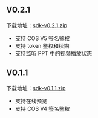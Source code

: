 ## V0.2.1

下载地址：[sdk-v0.2.1.zip](https://cos-doc-preview-js-sdk-1253960454.file.myqcloud.com/sdk-v0.2.1.zip)
- 支持 COS V5 签名鉴权
- 支持 token 鉴权和续期
- 支持监听 PPT 中的视频播放状态


## V0.1.1

下载地址：[sdk-v0.1.1.zip](https://cos-doc-preview-js-sdk-1253960454.file.myqcloud.com/sdk-v0.1.1.zip)
- 支持在线预览
- 支持 COS V4 签名鉴权
